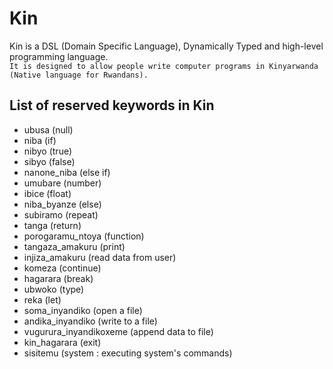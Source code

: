 # Kin

Kin is a DSL (Domain Specific Language), Dynamically Typed and high-level programming language.<br>
`It is designed to allow people write computer programs in Kinyarwanda (Native language for Rwandans).`<br>

## List of reserved keywords in Kin

- ubusa (null)
- niba (if)
- nibyo (true)
- sibyo (false)
- nanone_niba (else if)
- umubare (number)
- ibice (float)
- niba_byanze (else)
- subiramo (repeat)
- tanga (return)
- porogaramu_ntoya (function)
- tangaza_amakuru (print)
- injiza_amakuru (read data from user)
- komeza (continue)
- hagarara (break)
- ubwoko (type)
- reka (let)
- soma_inyandiko (open a file)
- andika_inyandiko (write to a file)
- vugurura_inyandikoxeme (append data to file)
- kin_hagarara (exit)
- sisitemu  (system : executing system's commands)
